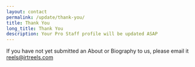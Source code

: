 ```yaml
---
layout: contact
permalink: /update/thank-you/
title: Thank You
long_title: Thank You
description: Your Pro Staff profile will be updated ASAP
---
```


If you have not yet submitted an About or Biography to us, please email it [reels@irtreels.com](mailto:reels@irtreels.com)
